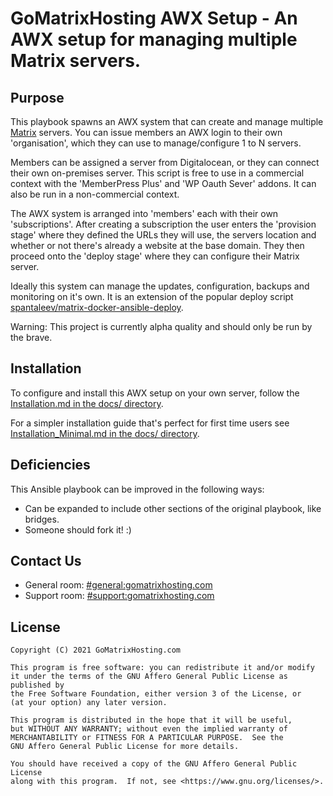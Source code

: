 # GoMatrixHosting AWX Setup - An AWX setup for managing multiple Matrix servers.

## Purpose

This playbook spawns an AWX system that can create and manage multiple [Matrix](http://matrix.org/) servers. You can issue members an AWX login to their own 'organisation', which they can use to manage/configure 1 to N servers.

Members can be assigned a server from Digitalocean, or they can connect their own on-premises server. This script is free to use in a commercial context with the 'MemberPress Plus' and 'WP Oauth Sever' addons. It can also be run in a non-commercial context.

The AWX system is arranged into 'members' each with their own 'subscriptions'. After creating a subscription the user enters the 'provision stage' where they defined the URLs they will use, the servers location and whether or not there's already a website at the base domain. They then proceed onto the 'deploy stage' where they can configure their Matrix server.

Ideally this system can manage the updates, configuration, backups and monitoring on it's own. It is an extension of the popular deploy script [spantaleev/matrix-docker-ansible-deploy](https://github.com/spantaleev/matrix-docker-ansible-deploy).

Warning: This project is currently alpha quality and should only be run by the brave.


## Installation

To configure and install this AWX setup on your own server, follow the [Installation.md in the docs/ directory](docs/Installation.md).

For a simpler installation guide that's perfect for first time users see [Installation_Minimal.md in the docs/ directory](docs/Installation_Minimal.md).


## Deficiencies

This Ansible playbook can be improved in the following ways:

- Can be expanded to include other sections of the original playbook, like bridges.
- Someone should fork it! :)


## Contact Us

- General room: [#general:gomatrixhosting.com](https://matrix.to/#/#general:gomatrixhosting.com)
- Support room: [#support:gomatrixhosting.com](https://matrix.to/#/#support:gomatrixhosting.com)


## License

    Copyright (C) 2021 GoMatrixHosting.com

    This program is free software: you can redistribute it and/or modify
    it under the terms of the GNU Affero General Public License as published by
    the Free Software Foundation, either version 3 of the License, or
    (at your option) any later version.

    This program is distributed in the hope that it will be useful,
    but WITHOUT ANY WARRANTY; without even the implied warranty of
    MERCHANTABILITY or FITNESS FOR A PARTICULAR PURPOSE.  See the
    GNU Affero General Public License for more details.

    You should have received a copy of the GNU Affero General Public License
    along with this program.  If not, see <https://www.gnu.org/licenses/>.
    
